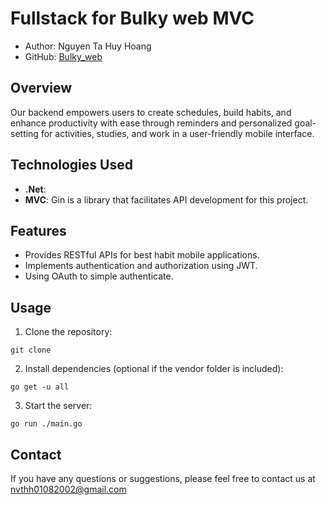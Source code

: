 # Fullstack for Bulky web MVC

- Author: Nguyen Ta Huy Hoang
- GitHub: [Bulky_web](https://github.com/NguyenTaHuyHoang)

## Overview

Our backend empowers users to create schedules, build habits, and enhance productivity with ease through reminders and personalized goal-setting for activities, studies, and work in a user-friendly mobile interface.

## Technologies Used

- **.Net**:
- **MVC**: Gin is a library that facilitates API development for this project.

## Features

- Provides RESTful APIs for best habit mobile applications.
- Implements authentication and authorization using JWT.
- Using OAuth to simple authenticate.

## Usage

1. Clone the repository:

```
git clone 
```

2. Install dependencies (optional if the vendor folder is included):

```
go get -u all
```

3. Start the server:

```
go run ./main.go
```


## Contact

If you have any questions or suggestions, please feel free to contact us at nvthh01082002@gmail.com
